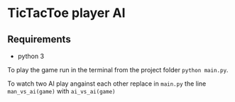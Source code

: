 # TicTacToe player AI

## Requirements

- python 3

To play the game run in the terminal from the project folder `python main.py`. 

To watch two AI play angainst each other replace in `main.py` the line `man_vs_ai(game)` with `ai_vs_ai(game)`
